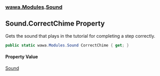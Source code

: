 ### [wawa.Modules](wawa.Modules.md 'wawa.Modules').[Sound](Sound.md 'wawa.Modules.Sound')

## Sound.CorrectChime Property

Gets the sound that plays in the tutorial for completing a step correctly.

```csharp
public static wawa.Modules.Sound CorrectChime { get; }
```

#### Property Value
[Sound](Sound.md 'wawa.Modules.Sound')